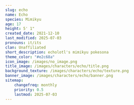 ```yaml
---
slug: echo
name: Echo
species: Mimikyu
age: 17
height: 5' 1"
created_date: 2021-12-10
last_modified: 2025-07-03
pronouns: it/its
clan: Unaffiliated
short_description: echolotl's mimikyu pokesona
theme_color: "#e2c68a"
icon_image: /images/no_image.png
title_image: /images/characters/echo/title.png
background_texture: /images/characters/echo/texture.png
banner_image: /images/characters/echo/banner.png
sitemap:
    changefreq: monthly
    priority: 0.5
    lastmod: 2025-07-03
---
```

